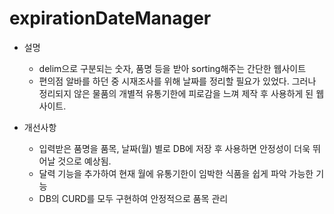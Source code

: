 # expirationDateManager
+ 설명
  + delim으로 구분되는 숫자, 품명 등을 받아 sorting해주는 간단한 웹사이트
  + 편의점 알바를 하던 중 시재조사를 위해 날짜를 정리할 필요가 있었다. 그러나 정리되지 않은 물품의 개별적 유통기한에 피로감을 느껴 제작 후 사용하게 된 웹사이트.
 
+ 개선사항
  + 입력받은 품명을 품목, 날짜(월) 별로 DB에 저장 후 사용하면 안정성이 더욱 뛰어날 것으로 예상됨.
  + 달력 기능을 추가하여 현재 월에 유통기한이 임박한 식품을 쉽게 파악 가능한 기능
  + DB의 CURD를 모두 구현하여 안정적으로 품목 관리
  
